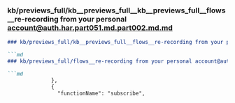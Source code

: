 ### kb/previews_full/kb__previews_full__kb__previews_full__flows__re-recording from your personal account@auth.har.part051.md.part002.md.md

```md
### kb/previews_full/kb__previews_full__flows__re-recording from your personal account@auth.har.part051.md.part002.md

```md
### kb/previews_full/flows__re-recording from your personal account@auth.har.part051.md (part 002)

```md
              },
              {
                "functionName": "subscribe",

```

```

```

```
